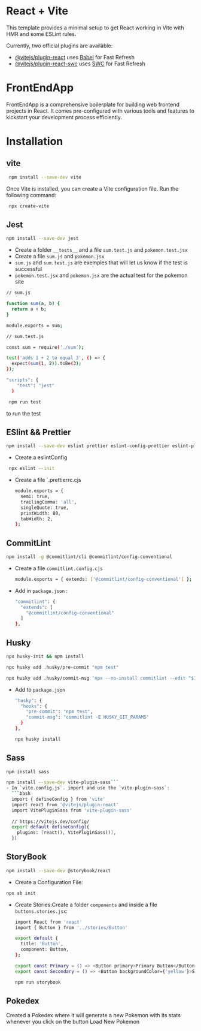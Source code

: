 # React + Vite

This template provides a minimal setup to get React working in Vite with HMR and some ESLint rules.

Currently, two official plugins are available:

- [@vitejs/plugin-react](https://github.com/vitejs/vite-plugin-react/blob/main/packages/plugin-react/README.md) uses [Babel](https://babeljs.io/) for Fast Refresh
- [@vitejs/plugin-react-swc](https://github.com/vitejs/vite-plugin-react-swc) uses [SWC](https://swc.rs/) for Fast Refresh


# FrontEndApp
FrontEndApp is a comprehensive boilerplate for building web frontend projects in React. It comes pre-configured with various tools and features to kickstart your development process efficiently.

# Installation
## vite
```bash
 npm install --save-dev vite
```
Once Vite is installed, you can create a Vite configuration file. Run the following command:
```bash
 npx create-vite
```
## Jest
```bash
npm install --save-dev jest
```
- Create a folder `__tests__` and a file `sum.test.js` and `pokemon.test.jsx`
- Create a file `sum.js` and `pokemon.jsx`
- `sum.js` and `sum.test.js` are exemples that will let us know if the test is successful
- `pokemon.test.jsx` and `pokemon.jsx` are the actual test for the pokemon site 

```bash
// sum.js

function sum(a, b) {
  return a + b;
}

module.exports = sum;
```
```bash
// sum.test.js

const sum = require('./sum');

test('adds 1 + 2 to equal 3', () => {
  expect(sum(1, 2)).toBe(3);
});
```
```bash
"scripts": {
    "test": "jest"
  }
```
 ```bash
  npm run test
 ```
to run the test

## ESlint && Prettier
```bash
npm install --save-dev eslint prettier eslint-config-prettier eslint-plugin-prettier
```
- Create a eslintConfig
```bash
 npx eslint --init
```
- Create a file `.prettierrc.cjs
  ```bash
  module.exports = {
    semi: true,
    trailingComma: 'all',
    singleQuote: true,
    printWidth: 80,
    tabWidth: 2,
  };
  ```

## CommitLint
```bash
npm install -g @commitlint/cli @commitlint/config-conventional
```
- Create a file `commitlint.config.cjs`
  ```bash
  module.exports = { extends: ['@commitlint/config-conventional'] };
  ```
- Add in `package.json` :
  ```bash
  "commitlint": {
    "extends": [
      "@commitlint/config-conventional"
    ]
  },
  ```

## Husky 
```bash
npx husky-init && npm install
```
```bash
npx husky add .husky/pre-commit "npm test"
```
```bash
npx husky add .husky/commit-msg 'npx --no-install commitlint --edit "$1"'
```
- Add to `package.json`
  ```bash
  "husky": {
    "hooks": {
      "pre-commit": "npm test",
      "commit-msg": "commitlint -E HUSKY_GIT_PARAMS"
    }
  },
  ```
  ```bash
  npx husky install
  ```

## Sass
```bash
npm install sass
```
```bash
npm install --save-dev vite-plugin-sass```
- In `vite.config.js`. import and use the `vite-plugin-sass`:
  ```bash
  import { defineConfig } from 'vite'
  import react from '@vitejs/plugin-react'
  import VitePluginSass from 'vite-plugin-sass'
  
  // https://vitejs.dev/config/
  export default defineConfig({
    plugins: [react(), VitePluginSass()],
  })
  ```

## StoryBook
```bash
npm install --save-dev @storybook/react
```
- Create a Configuration File:
```bash
npx sb init
```
- Create Stories:Create a folder `components` and inside a file `buttons.stories.jsx`:
  ```bash
  import React from 'react'
  import { Button } from '../stories/Button'
  
  export default {
    title: 'Button',
    component: Button,
  };
  
  export const Primary = () => <Button primary>Primary Button</Button>
  export const Secondary = () => <Button backgroundColor={'yellow'}>Secondary Button</Button>
  ```
  ```bash
  npm run storybook
  ```
## Pokedex
Created a Pokedex where it will generate a new Pokemon with its stats whenever you click on the button Load New Pokemon
  










